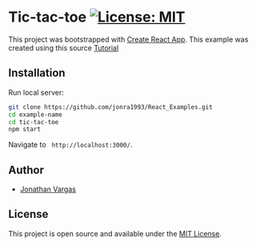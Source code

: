 # Tic-tac-toe [![License: MIT](https://img.shields.io/badge/License-MIT-blue.svg)](https://opensource.org/licenses/MIT)

This project was bootstrapped with [Create React App](https://github.com/facebook/create-react-app).
This example was created using this source [Tutorial](https://reactjs.org/tutorial/tutorial.html)


## Installation

Run local server:

```bash
git clone https://github.com/jonra1993/React_Examples.git
cd example-name
cd tic-tac-toe
npm start
```

Navigate to ` http://localhost:3000/`.


## Author

- [Jonathan Vargas](https://www.jonathanvargas.ml)

## License

This project is open source and available under the [MIT License](LICENSE).
